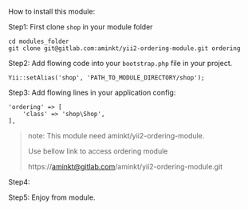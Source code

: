 How to install this module:


Step1: First clone `shop` in your module folder
```
cd modules_folder
git clone git@gitlab.com:aminkt/yii2-ordering-module.git ordering
```

Step2: Add flowing code into your `bootstrap.php` file in your project.
```
Yii::setAlias('shop', 'PATH_TO_MODULE_DIRECTORY/shop');
```

Step3: Add flowing lines in your application config:

```
'ordering' => [
    'class' => 'shop\Shop',
],
```

> note: This module need aminkt/yii2-ordering-module.
>
> Use bellow link to access ordering module
>
> https://aminkt@gitlab.com/aminkt/yii2-ordering-module.git

Step4: 

Step5: Enjoy from module.